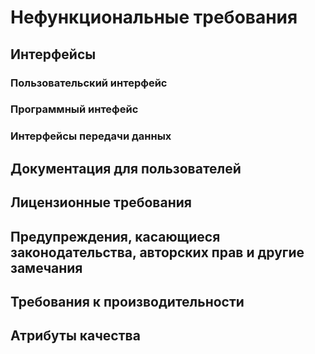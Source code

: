 # Нефункциональные требования

## Интерфейсы

### Пользовательский интерфейс

### Программный интефейс

### Интерфейсы передачи данных

## Документация для пользователей

## Лицензионные требования

## Предупреждения, касающиеся законодательства, авторских прав и другие замечания

## Требования к производительности

## Атрибуты качества
